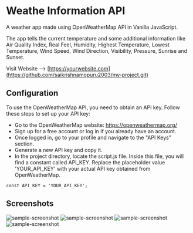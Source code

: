 # Weathe Information API
A weather app made using OpenWeatherMap API in Vanilla JavaScript.

The app tells the current temperature and some additional information like Air Quality Index, Real Feel, Humidity, Highest Temperature, Lowest Temperature, Wind Speed, Wind Direction, Visibility, Pressure, Sunrise and Sunset.

Visit Website --> [https://yourwebsite.com](https://github.com/saikrishnamopuru2003/my-project.git)

## Configuration
To use the OpenWeatherMap API, you need to obtain an API key. Follow these steps to set up your API key:

* Go to the OpenWeatherMap website: https://openweathermap.org/
* Sign up for a free account or log in if you already have an account.
* Once logged in, go to your profile and navigate to the "API Keys" section.
* Generate a new API key and copy it.
* In the project directory, locate the script.js file. Inside this file, you will find a constant called API_KEY. Replace the placeholder value 'YOUR_API_KEY' with your actual API key obtained from OpenWeatherMap.

```
const API_KEY = 'YOUR_API_KEY';
```

## Screenshots
![sample-screenshot](https://raw.githubusercontent.com/saikrishnamopuru2003/weather-app-using-openweathermap-api/main/screenshots/1.png)
![sample-screenshot](https://raw.githubusercontent.com/saikrishnamopuru2003/weather-app-using-openweathermap-api/main/screenshots/2.png)
![sample-screenshot](https://raw.githubusercontent.com/saikrishnamopuru2003/weather-app-using-openweathermap-api/main/screenshots/3.png)
![sample-screenshot](https://raw.githubusercontent.com/saikrishnamopuru2003/weather-app-using-openweathermap-api/main/screenshots/4.png)

